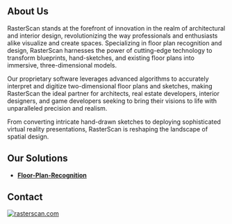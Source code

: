 ## About Us

RasterScan stands at the forefront of innovation in the realm of architectural and interior design, revolutionizing the way professionals and enthusiasts alike visualize and create spaces. Specializing in floor plan recognition and design, RasterScan harnesses the power of cutting-edge technology to transform blueprints, hand-sketches, and existing floor plans into immersive, three-dimensional models.

Our proprietary software leverages advanced algorithms to accurately interpret and digitize two-dimensional floor plans and sketches, making RasterScan the ideal partner for architects, real estate developers, interior designers, and game developers seeking to bring their visions to life with unparalleled precision and realism.

From converting intricate hand-drawn sketches to deploying sophisticated virtual reality presentations, RasterScan is reshaping the landscape of spatial design.

## Our Solutions

* **[Floor-Plan-Recognition](https://github.com/RasterScan/Floor-Plan-Recognition)**

## Contact

<a target="_blank" href="mailto:contact@rasterscan.com"><img src="https://img.shields.io/badge/email-contact@rasterscan.com-blue.svg?logo=gmail " alt="rasterscan.com"></a>&emsp;


